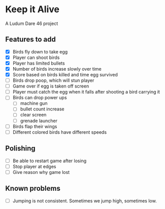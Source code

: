 # Keep it Alive

A Ludum Dare 46 project

## Features to add

* [x] Birds fly down to take egg
* [x] Player can shoot birds
* [x] Player has limited bullets
* [x] Number of birds increase slowly over time
* [x] Score based on birds killed and time egg survived
* [ ] Birds drop poop, which will stun player
* [ ] Game over if egg is taken off screen
* [ ] Player must catch the egg when it falls after shooting a bird carrying it
* [ ] Birds can drop power ups
  * [ ] machine gun
  * [ ] bullet count increase
  * [ ] clear screen
  * [ ] grenade launcher
* [ ] Birds flap their wings
* [ ] Different colored birds have different speeds

## Polishing

* [ ] Be able to restart game after losing
* [ ] Stop player at edges
* [ ] Give reason why game lost

## Known problems

* [ ] Jumping is not consistent. Sometimes we jump high, sometimes low.